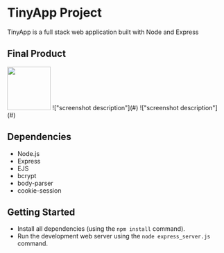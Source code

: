 # TinyApp Project

TinyApp is a full stack web application built with Node and Express

## Final Product

<img src="images/github-small.png" width="100">
!["screenshot description"](#)
!["screenshot description"](#)

## Dependencies

- Node.js
- Express
- EJS
- bcrypt
- body-parser
- cookie-session

## Getting Started

- Install all dependencies (using the `npm install` command).
- Run the development web server using the `node express_server.js` command.
